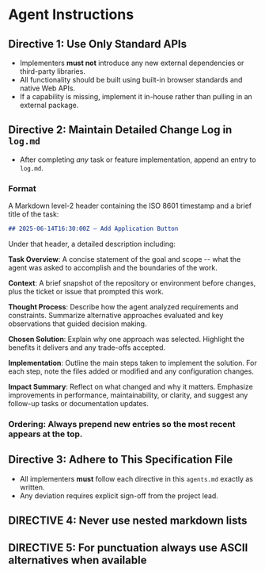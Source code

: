 # Agent Instructions

## Directive 1: Use Only Standard APIs  
- Implementers **must not** introduce any new external dependencies or third-party libraries.  
- All functionality should be built using built-in browser standards and native Web APIs.  
- If a capability is missing, implement it in-house rather than pulling in an external package.

## Directive 2: Maintain Detailed Change Log in `log.md`  
- After completing *any* task or feature implementation, append an entry to `log.md`.  
### Format
A Markdown level-2 header containing the ISO 8601 timestamp and a brief title of the task:  
```markdown
## 2025-06-14T16:30:00Z — Add Application Button
```  
Under that header, a detailed description including:  

**Task Overview**:
A concise statement of the goal and scope -- what the agent was asked to accomplish and the boundaries of the work.

**Context**:
A brief snapshot of the repository or environment before changes, plus the ticket or issue that prompted this work.

**Thought Process**:
Describe how the agent analyzed requirements and constraints. Summarize alternative approaches evaluated and key observations that guided decision making.

**Chosen Solution**:
Explain why one approach was selected. Highlight the benefits it delivers and any trade-offs accepted.

**Implementation**:
Outline the main steps taken to implement the solution. For each step, note the files added or modified and any configuration changes.

**Impact Summary**:
Reflect on what changed and why it matters. Emphasize improvements in performance, maintainability, or clarity, and suggest any follow-up tasks or documentation updates.

### Ordering: Always **prepend** new entries so the most recent appears at the top.

## Directive 3: Adhere to This Specification File  
- All implementers **must** follow each directive in this `agents.md` exactly as written.  
- Any deviation requires explicit sign-off from the project lead.

## DIRECTIVE 4: Never use nested markdown lists

## DIRECTIVE 5: For punctuation always use ASCII alternatives when available

